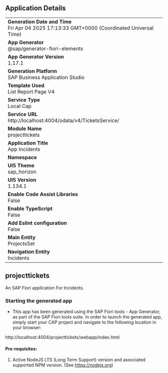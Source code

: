 ## Application Details
|               |
| ------------- |
|**Generation Date and Time**<br>Fri Apr 04 2025 17:13:33 GMT+0000 (Coordinated Universal Time)|
|**App Generator**<br>@sap/generator-fiori-elements|
|**App Generator Version**<br>1.17.1|
|**Generation Platform**<br>SAP Business Application Studio|
|**Template Used**<br>List Report Page V4|
|**Service Type**<br>Local Cap|
|**Service URL**<br>http://localhost:4004/odata/v4/TicketsService/|
|**Module Name**<br>projecttickets|
|**Application Title**<br>App Incidents|
|**Namespace**<br>|
|**UI5 Theme**<br>sap_horizon|
|**UI5 Version**<br>1.134.1|
|**Enable Code Assist Libraries**<br>False|
|**Enable TypeScript**<br>False|
|**Add Eslint configuration**<br>False|
|**Main Entity**<br>ProjectsSet|
|**Navigation Entity**<br>Incidents|

## projecttickets

An SAP Fiori application For Incidents.

### Starting the generated app

-   This app has been generated using the SAP Fiori tools - App Generator, as part of the SAP Fiori tools suite.  In order to launch the generated app, simply start your CAP project and navigate to the following location in your browser:

http://localhost:4004/projecttickets/webapp/index.html

#### Pre-requisites:

1. Active NodeJS LTS (Long Term Support) version and associated supported NPM version.  (See https://nodejs.org)


